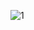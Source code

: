 ![1](https://user-images.githubusercontent.com/75260179/155078563-cc0d686f-b673-4175-9f0d-822dbddce2d2.jpeg)
